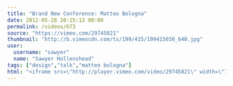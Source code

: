 ```yaml
---
title: "Brand New Conference: Matteo Bologna"
date: 2012-05-28 20:15:13 00:00
permalink: /videos/673
source: "https://vimeo.com/29745821"
thumbnail: "http://b.vimeocdn.com/ts/199/415/199415038_640.jpg"
user:
  username: "sawyer"
  name: "Sawyer Hollenshead"
tags: ["design","talk","matteo bologna"]
html: "<iframe src=\"http://player.vimeo.com/video/29745821\" width=\"1280\" height=\"784\" frameborder=\"0\" webkitAllowFullScreen mozallowfullscreen allowFullScreen></iframe>"
---
```


